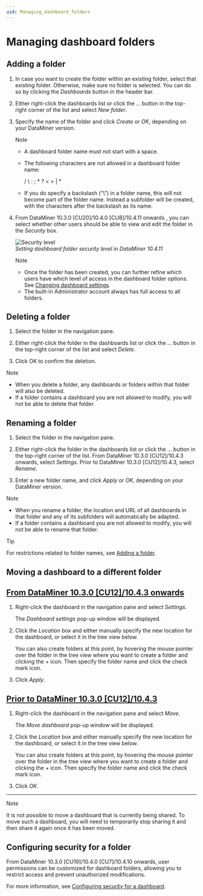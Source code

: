 ```yaml
---
uid: Managing_dashboard_folders
---
```


# Managing dashboard folders

## Adding a folder

1. In case you want to create the folder within an existing folder, select that existing folder. Otherwise, make sure no folder is selected. You can do so by clicking the *Dashboards* button in the header bar.

1. Either right-click the dashboards list or click the ... button in the top-right corner of the list and select *New folder*.

1. Specify the name of the folder and click *Create* or *OK*, depending on your DataMiner version.

   > [!NOTE]
   >
   > - A dashboard folder name must not start with a space.
   > - The following characters are not allowed in a dashboard folder name:
   >
   >   / \\ : ; \* ? \< \> \| °
   >
   > - If you do specify a backslash (“\\”) in a folder name, this will not become part of the folder name. Instead a subfolder will be created, with the characters after the backslash as its name.

1. From DataMiner 10.3.0 [CU20]/10.4.0 [CU8]/10.4.11 onwards <!--RN 40600-->, you can select whether other users should be able to view and edit the folder in the *Security* box.

   ![Security level](~/user-guide/images/Security_Level_Folder.png)<br>*Setting dashboard folder security level in DataMiner 10.4.11*

   > [!NOTE]
   > - Once the folder has been created, you can further refine which users have which level of access in the dashboard folder options. See [Changing dashboard settings](xref:Configuring_dashboard_security).
   > - The built-in Administrator account always has full access to all folders.

## Deleting a folder

1. Select the folder in the navigation pane.

1. Either right-click the folder in the dashboards list or click the ... button in the top-right corner of the list and select *Delete*.

1. Click OK to confirm the deletion.

> [!NOTE]
>
> - When you delete a folder, any dashboards or folders within that folder will also be deleted.
> - If a folder contains a dashboard you are not allowed to modify, you will not be able to delete that folder.

## Renaming a folder

1. Select the folder in the navigation pane.

1. Either right-click the folder in the dashboards list or click the ... button in the top-right corner of the list. From DataMiner 10.3.0 [CU12]/10.4.3 onwards<!--RN 38278-->, select *Settings*. Prior to DataMiner 10.3.0 [CU12]/10.4.3, select *Rename*.

1. Enter a new folder name, and click *Apply* or *OK*, depending on your DataMiner version.

> [!NOTE]
>
> - When you rename a folder, the location and URL of all dashboards in that folder and any of its subfolders will automatically be adapted.
> - If a folder contains a dashboard you are not allowed to modify, you will not be able to rename that folder.

> [!TIP]
> For restrictions related to folder names, see [Adding a folder](#adding-a-folder).

## Moving a dashboard to a different folder

## [From DataMiner 10.3.0 [CU12]/10.4.3 onwards](#tab/tabid-1)

1. Right-click the dashboard in the navigation pane and select *Settings*<!--RN 38278-->.

   The *Dashboard settings* pop-up window will be displayed.

1. Click the *Location* box and either manually specify the new location for the dashboard, or select it in the tree view below.

   You can also create folders at this point, by hovering the mouse pointer over the folder in the tree view where you want to create a folder and clicking the + icon. Then specify the folder name and click the check mark icon.

1. Click *Apply*.

## [Prior to DataMiner 10.3.0 [CU12]/10.4.3](#tab/tabid-2)

1. Right-click the dashboard in the navigation pane and select *Move*.

   The *Move dashboard* pop-up window will be displayed.

1. Click the *Location* box and either manually specify the new location for the dashboard, or select it in the tree view below.

   You can also create folders at this point, by hovering the mouse pointer over the folder in the tree view where you want to create a folder and clicking the + icon. Then specify the folder name and click the check mark icon.

1. Click *OK*.

***

> [!NOTE]
> It is not possible to move a dashboard that is currently being shared. To move such a dashboard, you will need to temporarily stop sharing it and then share it again once it has been moved.

## Configuring security for a folder

From DataMiner 10.3.0 [CU19]/10.4.0 [CU7]/10.4.10 onwards<!--RN 40501-->, user permissions can be customized for dashboard folders, allowing you to restrict access and prevent unauthorized modifications.

For more information, see [Configuring security for a dashboard](xref:Configuring_dashboard_security).
